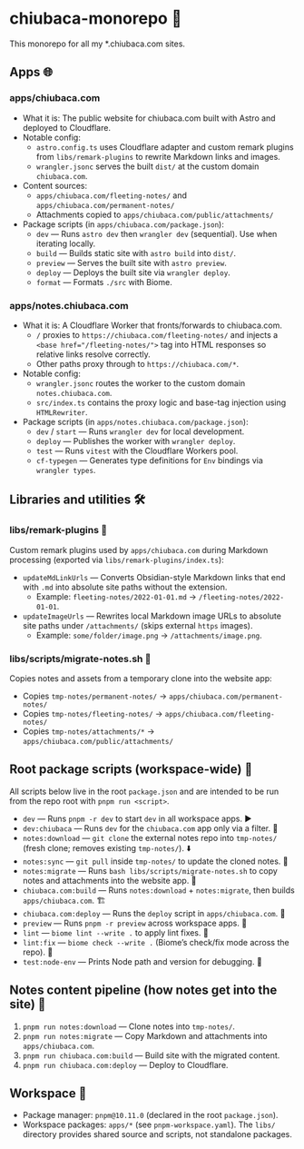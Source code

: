 #  chiubaca-monorepo 🐻

This monorepo for all my *.chiubaca.com sites.

## Apps 🌐

### apps/chiubaca.com 

- What it is: The public website for chiubaca.com built with Astro and deployed to Cloudflare.
- Notable config:
  - `astro.config.ts` uses Cloudflare adapter and custom remark plugins from `libs/remark-plugins` to rewrite Markdown links and images.
  - `wrangler.jsonc` serves the built `dist/` at the custom domain `chiubaca.com`.
- Content sources:
  - `apps/chiubaca.com/fleeting-notes/` and `apps/chiubaca.com/permanent-notes/`
  - Attachments copied to `apps/chiubaca.com/public/attachments/`
- Package scripts (in `apps/chiubaca.com/package.json`):
  - `dev` — Runs `astro dev` then `wrangler dev` (sequential). Use when iterating locally.
  - `build` — Builds static site with `astro build` into `dist/`.
  - `preview` — Serves the built site with `astro preview`.
  - `deploy` — Deploys the built site via `wrangler deploy`.
  - `format` — Formats `./src` with Biome.

### apps/notes.chiubaca.com

- What it is: A Cloudflare Worker that fronts/forwards to chiubaca.com.
  - `/` proxies to `https://chiubaca.com/fleeting-notes/` and injects a `<base href="/fleeting-notes/">` tag into HTML responses so relative links resolve correctly.
  - Other paths proxy through to `https://chiubaca.com/*`.
- Notable config:
  - `wrangler.jsonc` routes the worker to the custom domain `notes.chiubaca.com`.
  - `src/index.ts` contains the proxy logic and base-tag injection using `HTMLRewriter`.
- Package scripts (in `apps/notes.chiubaca.com/package.json`):
  - `dev` / `start` — Runs `wrangler dev` for local development.
  - `deploy` — Publishes the worker with `wrangler deploy`.
  - `test` — Runs `vitest` with the Cloudflare Workers pool.
  - `cf-typegen` — Generates type definitions for `Env` bindings via `wrangler types`.

## Libraries and utilities 🛠️

### libs/remark-plugins 🧪

Custom remark plugins used by `apps/chiubaca.com` during Markdown processing (exported via `libs/remark-plugins/index.ts`):

- `updateMdLinkUrls` — Converts Obsidian-style Markdown links that end with `.md` into absolute site paths without the extension.
  - Example: `fleeting-notes/2022-01-01.md` → `/fleeting-notes/2022-01-01`.
- `updateImageUrls` — Rewrites local Markdown image URLs to absolute site paths under `/attachments/` (skips external `https` images).
  - Example: `some/folder/image.png` → `/attachments/image.png`.

### libs/scripts/migrate-notes.sh 🚚

Copies notes and assets from a temporary clone into the website app:

- Copies `tmp-notes/permanent-notes/` → `apps/chiubaca.com/permanent-notes/`
- Copies `tmp-notes/fleeting-notes/` → `apps/chiubaca.com/fleeting-notes/`
- Copies `tmp-notes/attachments/*` → `apps/chiubaca.com/public/attachments/`

## Root package scripts (workspace-wide) 📜

All scripts below live in the root `package.json` and are intended to be run from the repo root with `pnpm run <script>`.

- `dev` — Runs `pnpm -r dev` to start `dev` in all workspace apps. ▶️
- `dev:chiubaca` — Runs `dev` for the `chiubaca.com` app only via a filter. 🎯
- `notes:download` — `git clone` the external notes repo into `tmp-notes/` (fresh clone; removes existing `tmp-notes/`). ⬇️
- `notes:sync` — `git pull` inside `tmp-notes/` to update the cloned notes. 🔄
- `notes:migrate` — Runs `bash libs/scripts/migrate-notes.sh` to copy notes and attachments into the website app. 🧳
- `chiubaca.com:build` — Runs `notes:download` + `notes:migrate`, then builds `apps/chiubaca.com`. 🏗️
- `chiubaca.com:deploy` — Runs the `deploy` script in `apps/chiubaca.com`. 🚀
- `preview` — Runs `pnpm -r preview` across workspace apps. 👀
- `lint` — `biome lint --write .` to apply lint fixes. 🧹
- `lint:fix` — `biome check --write .` (Biome’s check/fix mode across the repo). 🔧
- `test:node-env` — Prints Node path and version for debugging. 🧪

## Notes content pipeline (how notes get into the site) 🔗

1. `pnpm run notes:download` — Clone notes into `tmp-notes/`.
2. `pnpm run notes:migrate` — Copy Markdown and attachments into `apps/chiubaca.com`.
3. `pnpm run chiubaca.com:build` — Build site with the migrated content.
4. `pnpm run chiubaca.com:deploy` — Deploy to Cloudflare.

## Workspace 🧭

- Package manager: `pnpm@10.11.0` (declared in the root `package.json`).
- Workspace packages: `apps/*` (see `pnpm-workspace.yaml`). The `libs/` directory provides shared source and scripts, not standalone packages.
